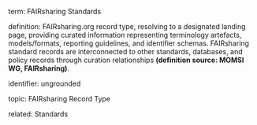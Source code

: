 term: FAIRsharing Standards

definition: FAIRsharing.org record type, resolving to a designated landing page, providing curated information representing terminology artefacts, models/formats, reporting guidelines, and identifier schemas. FAIRsharing standard records are interconnected to other standards, databases, and policy records through curation relationships **(definition source: MOMSI WG, FAIRsharing)**.

identifier: ungrounded

topic: FAIRsharing Record Type

related: Standards